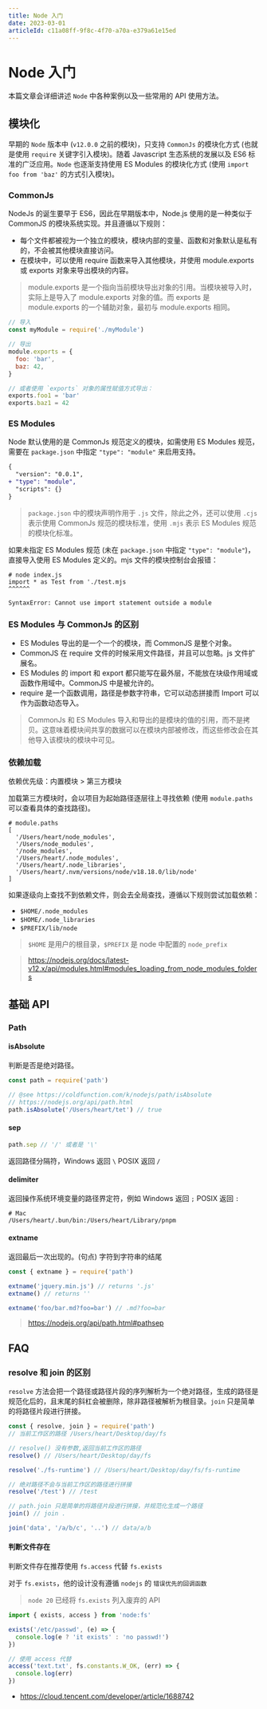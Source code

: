 ```yaml
---
title: Node 入门
date: 2023-03-01
articleId: c11a08ff-9f8c-4f70-a70a-e379a61e15ed
---
```


# Node 入门

本篇文章会详细讲述 `Node` 中各种案例以及一些常用的 API 使用方法。

## 模块化

早期的 `Node` 版本中 (`v12.0.0` 之前的模块)，只支持 `CommonJs` 的模块化方式 (也就是使用 `require` 关键字引入模块)。随着 Javascript 生态系统的发展以及 ES6 标准的广泛应用。`Node` 也逐渐支持使用 ES Modules 的模块化方式 (使用 `import foo from 'baz'` 的方式引入模块)。

### CommonJs

NodeJs 的诞生要早于 ES6，因此在早期版本中，Node.js 使用的是一种类似于 CommonJS 的模块系统实现。并且遵循以下规则：

- 每个文件都被视为一个独立的模块，模块内部的变量、函数和对象默认是私有的，不会被其他模块直接访问。
- 在模块中，可以使用 require 函数来导入其他模块，并使用 module.exports 或 exports 对象来导出模块的内容。

> module.exports 是一个指向当前模块导出对象的引用。当模块被导入时，实际上是导入了 module.exports 对象的值。而 exports 是 module.exports 的一个辅助对象，最初与 module.exports 相同。

```javascript
// 导入
const myModule = require('./myModule')

// 导出
module.exports = {
  foo: 'bar',
  baz: 42,
}

// 或者使用 `exports` 对象的属性赋值方式导出：
exports.foo1 = 'bar'
exports.baz1 = 42
```

### ES Modules

Node 默认使用的是 CommonJs 规范定义的模块，如需使用 ES Modules 规范，需要在 `package.json` 中指定 `"type": "module"` 来启用支持。

```diff
{
  "version": "0.0.1",
+ "type": "module",
  "scripts": {}
}
```

> `package.json` 中的模块声明作用于 `.js` 文件，除此之外，还可以使用 `.cjs` 表示使用 CommonJs 规范的模块标准，使用 `.mjs` 表示 ES Modules 规范的模块化标准。

如果未指定 ES Modules 规范 (未在 `package.json` 中指定 `"type": "module"`)，直接导入使用 ES Modules 定义的。mjs 文件的模块控制台会报错：

```shell
# node index.js
import * as Test from './test.mjs
^^^^^^

SyntaxError: Cannot use import statement outside a module
```

### ES Modules 与 CommonJs 的区别

- ES Modules 导出的是一个一个的模块，而 CommonJS 是整个对象。
- CommonJS 在 require 文件的时候采用文件路径，并且可以忽略。js 文件扩展名。
- ES Modules 的 import 和 export 都只能写在最外层，不能放在块级作用域或函数作用域中。CommonJS 中是被允许的。
- require 是一个函数调用，路径是参数字符串，它可以动态拼接而 Import 可以作为函数动态导入。

> CommonJs 和 ES Modules 导入和导出的是模块的值的引用，而不是拷贝。这意味着模块间共享的数据可以在模块内部被修改，而这些修改会在其他导入该模块的模块中可见。

### 依赖加载

依赖优先级：内置模块 > 第三方模块

加载第三方模块时，会以项目为起始路径逐层往上寻找依赖 (使用 `module.paths` 可以查看具体的查找路径)。

```shell
# module.paths
[
  '/Users/heart/node_modules',
  '/Users/node_modules',
  '/node_modules',
  '/Users/heart/.node_modules',
  '/Users/heart/.node_libraries',
  '/Users/heart/.nvm/versions/node/v18.18.0/lib/node'
]
```

如果逐级向上查找不到依赖文件，则会去全局查找，遵循以下规则尝试加载依赖：

- `$HOME/.node_modules`
- `$HOME/.node_libraries`
- `$PREFIX/lib/node`

> `$HOME` 是用户的根目录，`$PREFIX` 是 node 中配置的 `node_prefix`

> <https://nodejs.org/docs/latest-v12.x/api/modules.html#modules_loading_from_node_modules_folders>

## 基础 API

### Path

#### isAbsolute

判断是否是绝对路径。

```js
const path = require('path')

// @see https://coldfunction.com/k/nodejs/path/isAbsolute
// https://nodejs.org/api/path.html
path.isAbsolute('/Users/heart/tet') // true
```

#### sep

```js
path.sep // '/' 或者是 '\'
```

返回路径分隔符，Windows 返回 `\` POSIX 返回 `/`

#### delimiter

返回操作系统环境变量的路径界定符，例如 Windows 返回 `;` POSIX 返回 `:`

```Shell
# Mac
/Users/heart/.bun/bin:/Users/heart/Library/pnpm
```

#### extname

返回最后一次出现的。(句点) 字符到字符串的结尾

```Javascript
const { extname } = require('path')

extname('jquery.min.js') // returns '.js'
extname() // returns ''

extname('foo/bar.md?foo=bar') // .md?foo=bar
```

> <https://nodejs.org/api/path.html#pathsep>

## FAQ

### resolve 和 join 的区别

`resolve` 方法会把一个路径或路径片段的序列解析为一个绝对路径，生成的路径是规范化后的，且末尾的斜杠会被删除，除非路径被解析为根目录。`join` 只是简单的将路径片段进行拼接。

```js
const { resolve, join } = require('path')
// 当前工作区的路径 /Users/heart/Desktop/day/fs

// resolve() 没有参数,返回当前工作区的路径
resolve() // /Users/heart/Desktop/day/fs

resolve('./fs-runtime') // /Users/heart/Desktop/day/fs/fs-runtime

// 绝对路径不会与当前工作区的路径进行拼接
resolve('/test') // /test

// path.join 只是简单的将路径片段进行拼接，并规范化生成一个路径
join() // join .

join('data', '/a/b/c', '..') // data/a/b
```

#### 判断文件存在

判断文件存在推荐使用 `fs.access` 代替 `fs.exists`

对于 `fs.exists`，他的设计没有遵循 `nodejs` 的 `错误优先的回调函数`

> `node 20` 已经将 `fs.exists` 列入废弃的 API

```js
import { exists, access } from 'node:fs'

exists('/etc/passwd', (e) => {
  console.log(e ? 'it exists' : 'no passwd!')
})

// 使用 access 代替
access('text.txt', fs.constants.W_OK, (err) => {
  console.log(err)
})
```

- <https://cloud.tencent.com/developer/article/1688742>
